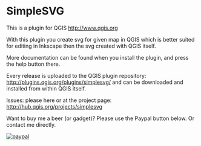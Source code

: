 # SimpleSVG

This is a plugin for QGIS http://www.qgis.org

With this plugin you create svg for given map in QGIS which is better suited for editing in Inkscape then the svg created with QGIS itself.

More documentation can be found when you install the plugin, and press the help button there.

Every release is uploaded to the QGIS plugin repository: http://plugins.qgis.org/plugins/simplesvg/ and can be downloaded and installed from within QGIS itself.

Issues: please here or at the project page: http://hub.qgis.org/projects/simplesvg

Want to buy me a beer (or gadget)? Please use the Paypal button below. Or contact me directly.

[![paypal](https://www.paypalobjects.com/en_US/NL/i/btn/btn_donateCC_LG.gif)](https://www.paypal.com/cgi-bin/webscr?cmd=_donations&business=DZ8R5JPAW55CJ&currency_code=EUR&source=url)
